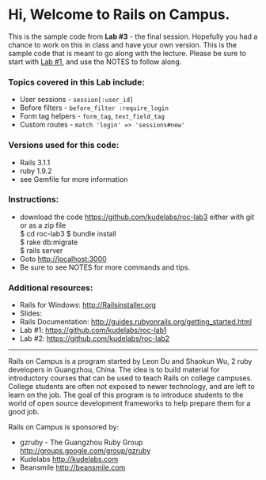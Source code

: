 # Hi, Welcome to Rails on Campus.

This is the sample code from **Lab #3** - the final session. Hopefully you had a chance to 
work on this in class and have your own version. This is the sample code that is meant
to go along with the lecture. Please be sure to start with [Lab #1](https://github.com/kudelabs/roc-lab1), 
and use the NOTES to follow along.

### Topics covered in this Lab include:

+ User sessions - `session[:user_id]`
+ Before filters - `before_filter :require_login` 
+ Form tag helpers - `form_tag`, `text_field_tag`
+ Custom routes - `match 'login' => 'sessions#new'`

### Versions used for this code:

+ Rails 3.1.1
+ ruby 1.9.2
+ see Gemfile for more information

### Instructions:

+ download the code <https://github.com/kudelabs/roc-lab3> either with git or as a zip file  
        $ cd roc-lab3
        $ bundle install  
        $ rake db:migrate  
        $ rails server  
+ Goto <http://localhost:3000>
+ Be sure to see NOTES for more commands and tips.


### Additional resources:

+ Rails for Windows: http://Railsinstaller.org
+ Slides: 
+ Rails Documentation: http://guides.rubyonrails.org/getting_started.html
+ Lab #1: https://github.com/kudelabs/roc-lab1
+ Lab #2: https://github.com/kudelabs/roc-lab2

---

Rails on Campus is a program started by Leon Du and Shaokun Wu, 2 ruby developers 
in Guangzhou, China. The idea is to build material for introductory
courses that can be used to teach Rails on college campuses. College students are 
often not exposed to newer technology, and are left to learn on the job. The goal 
of this program is to introduce students to the world of open source development 
frameworks to help prepare them for a good job.

Rails on Campus is sponsored by:

+ gzruby - The Guangzhou Ruby Group http://groups.google.com/group/gzruby
+ Kudelabs http://kudelabs.com
+ Beansmile http://beansmile.com 

